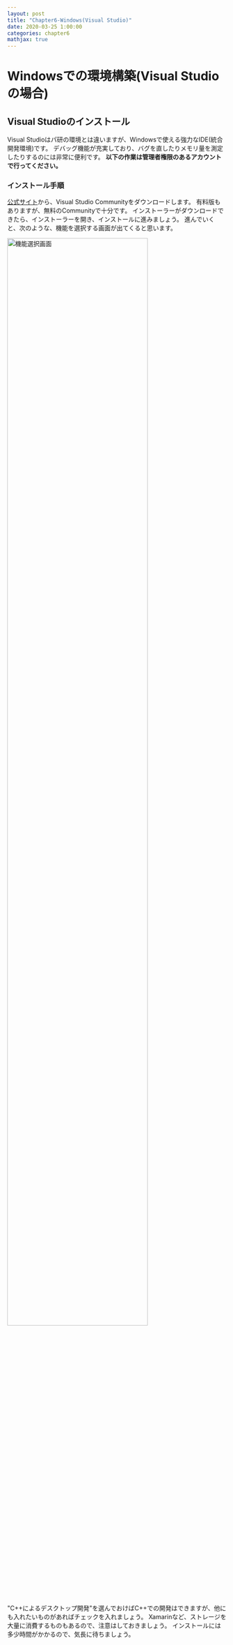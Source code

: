 ```yaml
---
layout: post
title: "Chapter6-Windows(Visual Studio)"
date: 2020-03-25 1:00:00
categories: chapter6
mathjax: true
---
```


# Windowsでの環境構築(Visual Studioの場合)

## Visual Studioのインストール
Visual Studioはパ研の環境とは違いますが、Windowsで使える強力なIDE(統合開発環境)です。
デバッグ機能が充実しており、バグを直したりメモリ量を測定したりするのには非常に便利です。
**以下の作業は管理者権限のあるアカウントで行ってください。**

### インストール手順
[公式サイト](https://visualstudio.microsoft.com/ja/downloads/)から、Visual Studio Communityをダウンロードします。
有料版もありますが、無料のCommunityで十分です。
インストーラーがダウンロードできたら、インストーラーを開き、インストールに進みましょう。
進んでいくと、次のような、機能を選択する画面が出てくると思います。

<img src="/beginners/assets/chapter6/Chapter6_Windows_VisualStudio/installer.png" alt="機能選択画面" width="80%">

"C++によるデスクトップ開発"を選んでおけばC++での開発はできますが、他にも入れたいものがあればチェックを入れましょう。
Xamarinなど、ストレージを大量に消費するものもあるので、注意はしておきましょう。
インストールには多少時間がかかるので、気長に待ちましょう。
